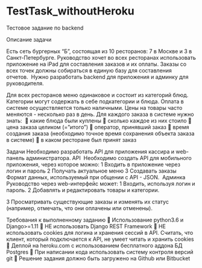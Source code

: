 # TestTask_withoutHeroku
Тестовое задание по backend

Описание задачи

Есть сеть бургерных “Б”, состоящая из 10 ресторанов: 7 в Москве и 3 в Санкт-Петербурге.
Руководство хочет во всех ресторанах использовать приложение на iPad для составления
заказов и их оплаты. Заказы со всех точек должны собираться в единую базу для
составления отчетов. 
Нужно разработать backend для приложения и админку для руководителя.

Для всех ресторанов меню одинаковое и состоит из категорий блюд. Категории могут
содержать в себе подкатегории и блюда.
Оплата в системе осуществляется только наличными.
Цены на товары часто меняются - несколько раз в день.
Для каждого заказа в системе нужно знать: 
 какие блюда были куплены
 сколько каждое из них стоило
 цена заказа целиком (=”итого”)
 оператор, принявший заказ
 время создания заказа (необходимо точное время сохранения объекта заказа в
системе)
 в каком ресторане был принят заказ

Задачи
Необходимо разработать API для приложения кассира и web-панель администратора.
API 
Необходимо создать API для мобильного приложения, через которое можно:
1 Входить в приложение через логин и пароль
2 Получать актуальное меню
3 Создавать заказы
Формат данных, используемый при общении с API - JSON. 
Админка
Руководство через web-интерфейс может:
1 Входить, используя логин и пароль.
2 Добавлять и редактировать товары и категории.

3 Просматривать существующие заказы и изменять их статус (например, отмечать,
что они оплачены или отменены).

Требования к выполненному заданию
 Использование python3.6 и Django&gt;=1.11
 НЕ использовать Django REST Framework
 НЕ использовать cookies для логина и хранения сессий в API. Считать, что клиент,
который подключается к API, не умеет читать и хранить cookies
 Деплой на heroku.com с использованием бесплатного аддона БД Postgres
 При написании кода использовать систему контроля версий git
 Решение задания должно быть загружено на Github или Bitbucket
